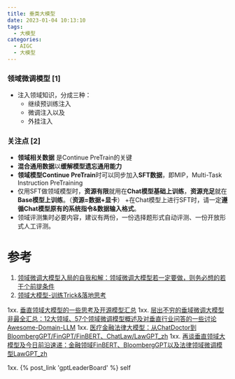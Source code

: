 ```yaml
---
title: 垂类大模型
date: 2023-01-04 10:13:10
tags:
  - 大模型
categories: 
  - AIGC
  - 大模型  
---
```


<p></p>
<!-- more -->


### 领域微调模型 [1]
+ 注入领域知识，分成三种：
  - 继续预训练注入
  - 微调注入以及
  - 外挂注入

### 关注点 [2]
+ **领域相关数据**  是Continue PreTrain的关键
+ **混合通用数据**以**缓解模型遗忘通用能力**
+ **领域模型Continue PreTrain**时可以同步加入**SFT数据**，即MIP，Multi-Task Instruction PreTraining
+ 仅用SFT做领域模型时，**资源有限**就用在**Chat模型基础上训练**，**资源充足**就在**Base模型上训练**。（**资源=数据+显卡**）
+在Chat模型上进行SFT时，请一定**遵循Chat模型原有的系统指令&数据输入格式**。
+ 领域评测集时必要内容，建议有两份，一份选择题形式自动评测、一份开放形式人工评测。


# 参考
1. [领域微调大模型入局的自我和解：领域微调大模型若一定要做，则务必想的若干个前提条件 ](https://mp.weixin.qq.com/s?__biz=MzAxMjc3MjkyMg==&mid=2648401405&idx=1&sn=59baf4a22d9a9abeb42599ac91e11a79)
2. [领域大模型-训练Trick&落地思考](https://zhuanlan.zhihu.com/p/648798461)


1xx. [垂直领域大模型的一些思考及开源模型汇总](https://zhuanlan.zhihu.com/p/642611747)
1xx. [层出不穷的垂域微调大模型非最全汇总：12大领域、57个领域微调模型概述及对垂直行业问答的一些讨论 ](https://mp.weixin.qq.com/s?__biz=MzAxMjc3MjkyMg==&mid=2648403459&idx=2&sn=0219fc098c208e36cd32940e71089fd2)
    [Awesome-Domain-LLM](https://github.com/www6v/Awesome-Domain-LLM)
1xx. [医疗金融法律大模型：从ChatDoctor到BloombergGPT/FinGPT/FinBERT、ChatLaw/LawGPT_zh](https://blog.csdn.net/v_JULY_v/article/details/131550529?spm=1001.2014.3001.5502)
1xx. [再谈垂直领域大模型及今日前沿速递：金融领域FinBERT、BloombergGPT以及法律领域微调模型LawGPT_zh](https://mp.weixin.qq.com/s?__biz=MzAxMjc3MjkyMg==&mid=2648400666&idx=1&sn=bc47e8c4eca6fc4baaded42fa3c6bd77)


1xx. {% post_link 'gptLeaderBoard' %} self
